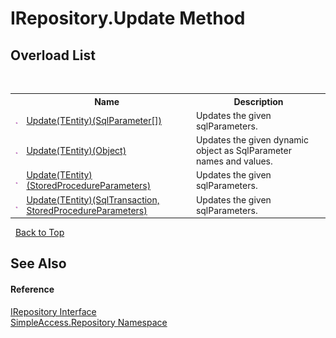 # IRepository.Update Method 
 


## Overload List
&nbsp;<table><tr><th></th><th>Name</th><th>Description</th></tr><tr><td>![Public method](media/pubmethod.gif "Public method")</td><td><a href="7a662222-2728-90ed-fa8f-33f3bac5e4fc">Update(TEntity)(SqlParameter[])</a></td><td>
Updates the given sqlParameters.</td></tr><tr><td>![Public method](media/pubmethod.gif "Public method")</td><td><a href="7d536e8a-8267-09b8-f425-b5f856a27d2f">Update(TEntity)(Object)</a></td><td>
Updates the given dynamic object as SqlParameter names and values.</td></tr><tr><td>![Public method](media/pubmethod.gif "Public method")</td><td><a href="6adc6874-e47e-7849-c4fd-6b039246e21d">Update(TEntity)(StoredProcedureParameters)</a></td><td>
Updates the given sqlParameters.</td></tr><tr><td>![Public method](media/pubmethod.gif "Public method")</td><td><a href="b581d031-932a-49f0-dc17-aa718d7254b6">Update(TEntity)(SqlTransaction, StoredProcedureParameters)</a></td><td>
Updates the given sqlParameters.</td></tr></table>&nbsp;
<a href="#irepository.update-method">Back to Top</a>

## See Also


#### Reference
<a href="fd07fd9c-c261-ae68-1133-7b203b4c101f">IRepository Interface</a><br /><a href="41571b4f-ca9a-e902-c5ef-a7c14c631bb2">SimpleAccess.Repository Namespace</a><br />